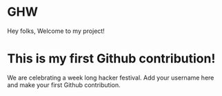 # GHW

Hey folks,
Welcome to my project!

# This is my first Github contribution!

We are celebrating a week long hacker festival. Add your username here and make your first Github contribution.


